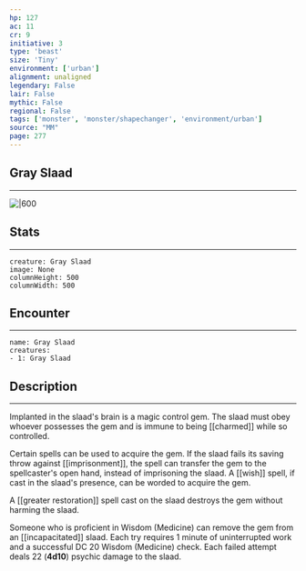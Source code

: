 ```yaml
---
hp: 127
ac: 11
cr: 9
initiative: 3
type: 'beast'    
size: 'Tiny'
environment: ['urban']
alignment: unaligned
legendary: False
lair: False
mythic: False
regional: False
tags: ['monster', 'monster/shapechanger', 'environment/urban']
source: "MM"
page: 277
---
```


## Gray Slaad
---

![|600](D:/Program%20Files/5e.tools/img/bestiary/MM/Gray%20Slaad.jpg)

## Stats
---

```statblock
creature: Gray Slaad
image: None
columnHeight: 500
columnWidth: 500
```

## Encounter
---

```encounter-table
name: Gray Slaad
creatures:
- 1: Gray Slaad
```

## Description
---


Implanted in the slaad's brain is a magic control gem. The slaad must obey whoever possesses the gem and is immune to being [[charmed]] while so controlled.

Certain spells can be used to acquire the gem. If the slaad fails its saving throw against [[imprisonment]], the spell can transfer the gem to the spellcaster's open hand, instead of imprisoning the slaad. A [[wish]] spell, if cast in the slaad's presence, can be worded to acquire the gem.

A [[greater restoration]] spell cast on the slaad destroys the gem without harming the slaad.

Someone who is proficient in Wisdom (Medicine) can remove the gem from an [[incapacitated]] slaad. Each try requires 1 minute of uninterrupted work and a successful DC 20 Wisdom (Medicine) check. Each failed attempt deals 22 (**4d10**) psychic damage to the slaad.




